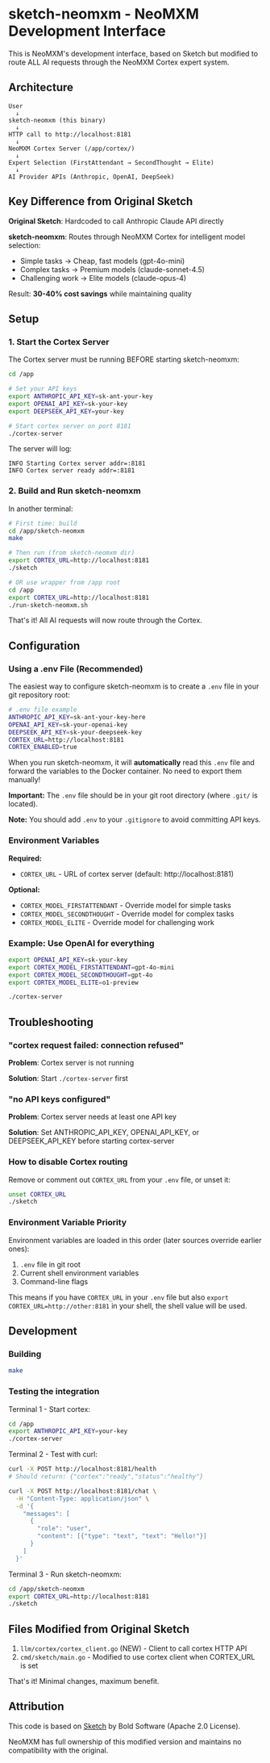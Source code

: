 # sketch-neomxm - NeoMXM Development Interface

This is NeoMXM's development interface, based on Sketch but modified to route ALL AI requests through the NeoMXM Cortex expert system.

## Architecture

```
User
  ↓
sketch-neomxm (this binary)
  ↓
HTTP call to http://localhost:8181
  ↓
NeoMXM Cortex Server (/app/cortex/)
  ↓
Expert Selection (FirstAttendant → SecondThought → Elite)
  ↓
AI Provider APIs (Anthropic, OpenAI, DeepSeek)
```

## Key Difference from Original Sketch

**Original Sketch**: Hardcoded to call Anthropic Claude API directly

**sketch-neomxm**: Routes through NeoMXM Cortex for intelligent model selection:
- Simple tasks → Cheap, fast models (gpt-4o-mini)
- Complex tasks → Premium models (claude-sonnet-4.5)
- Challenging work → Elite models (claude-opus-4)

Result: **30-40% cost savings** while maintaining quality

## Setup

### 1. Start the Cortex Server

The Cortex server must be running BEFORE starting sketch-neomxm:

```bash
cd /app

# Set your API keys
export ANTHROPIC_API_KEY=sk-ant-your-key
export OPENAI_API_KEY=sk-your-key
export DEEPSEEK_API_KEY=your-key

# Start cortex server on port 8181
./cortex-server
```

The server will log:
```
INFO Starting Cortex server addr=:8181
INFO Cortex server ready addr=:8181
```

### 2. Build and Run sketch-neomxm

In another terminal:

```bash
# First time: build
cd /app/sketch-neomxm
make

# Then run (from sketch-neomxm dir)
export CORTEX_URL=http://localhost:8181
./sketch

# OR use wrapper from /app root
cd /app
export CORTEX_URL=http://localhost:8181
./run-sketch-neomxm.sh
```

That's it! All AI requests will now route through the Cortex.

## Configuration

### Using a .env File (Recommended)

The easiest way to configure sketch-neomxm is to create a `.env` file in your git repository root:

```bash
# .env file example
ANTHROPIC_API_KEY=sk-ant-your-key-here
OPENAI_API_KEY=sk-your-openai-key
DEEPSEEK_API_KEY=sk-your-deepseek-key
CORTEX_URL=http://localhost:8181
CORTEX_ENABLED=true
```

When you run sketch-neomxm, it will **automatically** read this `.env` file and forward the variables to the Docker container. No need to export them manually!

**Important:** The `.env` file should be in your git root directory (where `.git/` is located).

**Note:** You should add `.env` to your `.gitignore` to avoid committing API keys.

### Environment Variables

**Required:**
- `CORTEX_URL` - URL of cortex server (default: http://localhost:8181)

**Optional:**
- `CORTEX_MODEL_FIRSTATTENDANT` - Override model for simple tasks
- `CORTEX_MODEL_SECONDTHOUGHT` - Override model for complex tasks  
- `CORTEX_MODEL_ELITE` - Override model for challenging work

### Example: Use OpenAI for everything

```bash
export OPENAI_API_KEY=sk-your-key
export CORTEX_MODEL_FIRSTATTENDANT=gpt-4o-mini
export CORTEX_MODEL_SECONDTHOUGHT=gpt-4o
export CORTEX_MODEL_ELITE=o1-preview

./cortex-server
```

## Troubleshooting

### "cortex request failed: connection refused"

**Problem**: Cortex server is not running

**Solution**: Start `./cortex-server` first

### "no API keys configured"

**Problem**: Cortex server needs at least one API key

**Solution**: Set ANTHROPIC_API_KEY, OPENAI_API_KEY, or DEEPSEEK_API_KEY before starting cortex-server

### How to disable Cortex routing

Remove or comment out `CORTEX_URL` from your `.env` file, or unset it:

```bash
unset CORTEX_URL
./sketch
```

### Environment Variable Priority

Environment variables are loaded in this order (later sources override earlier ones):
1. `.env` file in git root
2. Current shell environment variables
3. Command-line flags

This means if you have `CORTEX_URL` in your `.env` file but also `export CORTEX_URL=http://other:8181` in your shell, the shell value will be used.

## Development

### Building

```bash
make
```

### Testing the integration

Terminal 1 - Start cortex:
```bash
cd /app
export ANTHROPIC_API_KEY=your-key
./cortex-server
```

Terminal 2 - Test with curl:
```bash
curl -X POST http://localhost:8181/health
# Should return: {"cortex":"ready","status":"healthy"}

curl -X POST http://localhost:8181/chat \
  -H "Content-Type: application/json" \
  -d '{
    "messages": [
      {
        "role": "user",
        "content": [{"type": "text", "text": "Hello!"}]
      }
    ]
  }'
```

Terminal 3 - Run sketch-neomxm:
```bash
cd /app/sketch-neomxm
export CORTEX_URL=http://localhost:8181
./sketch
```

## Files Modified from Original Sketch

1. `llm/cortex/cortex_client.go` (NEW) - Client to call cortex HTTP API
2. `cmd/sketch/main.go` - Modified to use cortex client when CORTEX_URL is set

That's it! Minimal changes, maximum benefit.

## Attribution

This code is based on [Sketch](https://github.com/boldsoftware/sketch) by Bold Software (Apache 2.0 License).

NeoMXM has full ownership of this modified version and maintains no compatibility with the original.
